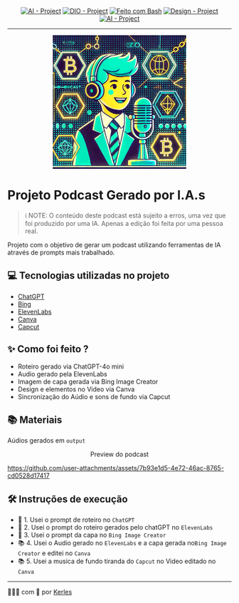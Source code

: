 <p align="center">
<a href="https://en.wikipedia.org/wiki/Artificial_intelligence"><img src="https://img.shields.io/badge/AI-Project-FED564?logo=openai" alt="AI - Project"></a>
<a href="https://dio.me/"><img src="https://img.shields.io/badge/DIO-Project-FED564?logo=vimeo" alt="DIO - Project"></a>
<a href="https://www.gnu.org/software/bash/" title="Vá para a página inicial do Bash"><img src="https://img.shields.io/badge/Prompt-Project-FED564?logo=gnu-bash&amp;logoColor=white" alt="Feito com Bash"></a>
<a href="https://en.wikipedia.org/wiki/"><img src="https://img.shields.io/badge/Design-Project-FED564?logo=canva" alt="Design - Project"></a>
 <a href="https://en.wikipedia.org/wiki/"><img src="https://img.shields.io/badge/Podcast-Project-FED564?logo=spotify" alt="AI - Project"></a>

-------

<p align="center">
<img 
    src="./assets/capa.jpg"
    width="300"
/>
</p>





# Projeto Podcast Gerado por I.A.s


>ℹ️ NOTE: O conteúdo deste podcast está sujeito a erros, uma vez que foi produzido por uma IA. Apenas a edição foi feita por uma pessoa real.

Projeto com o objetivo de gerar um podcast utilizando ferramentas de IA através de prompts mais trabalhado.


## 💻 Tecnologias utilizadas no projeto

- [ChatGPT](https://chat.openai.com/) 
- [Bing](https://www.bing.com/images/create)
- [ElevenLabs](https://beta.elevenlabs.io/)
- [Canva](https://www.canva.com)
- [Capcut](https://www.capcut.com/)

## ✨ Como foi feito ?

- Roteiro gerado via ChatGPT-4o mini
- Audio gerado pela ElevenLabs
- Imagem de capa gerada via Bing Image Creator
- Design e elementos no Video via Canva 
- Sincronização do Aúdio e sons de fundo via Capcut

## 📚 Materiais
Aúdios gerados em `output`

<p align="center">
    Preview do podcast
</p>


https://github.com/user-attachments/assets/7b93e1d5-4e72-46ac-8765-cd0528d17417



## 🛠️ Instruções de execução


- 🤖 1. Usei o prompt de roteiro no `ChatGPT`
- 🤖 2. Usei o prompt do roteiro gerados pelo chatGPT no  `ElevenLabs`
- 🤖 3. Usei o prompt da capa  no `Bing Image Creator`
- 📚 4. Usei o Audio gerado no `ElevenLabs` e a capa gerada no`Bing Image Creator` e editei no  `Canva`
- 📚 5. Usei a musica de fundo tiranda do `Capcut` no Video editado no `Canva`



---

👨🏽‍💻 com 💙 por [Kerles](https://github.com/Kerles)